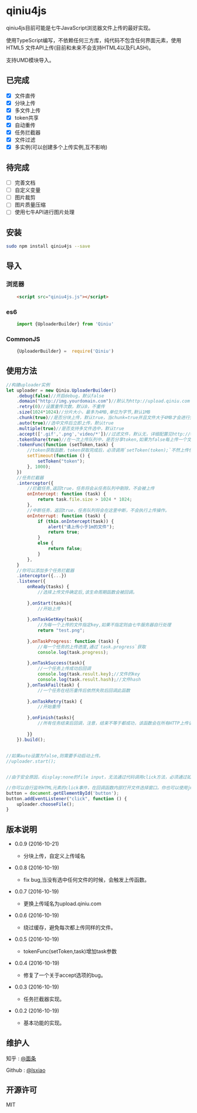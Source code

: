 # qiniu4js
qiniu4js目前可能是七牛JavaScript浏览器文件上传的最好实现。

使用TypeScript编写，不依赖任何三方库，纯代码不包含任何界面元素，使用HTML5 文件API上传(目前和未来不会支持HTML4以及FLASH)。

支持UMD模块导入。

## 已完成

- [x] 文件直传
- [x] 分块上传
- [x] 多文件上传
- [x] token共享
- [x] 自动重传
- [x] 任务拦截器
- [x] 文件过滤
- [x] 多实例(可以创建多个上传实例,互不影响)

## 待完成
- [ ] 完善文档
- [ ] 自定义变量
- [ ] 图片裁剪
- [ ] 图片质量压缩
- [ ] 使用七牛API进行图片处理

## 安装

```bash
sudo npm install qiniu4js --save
```

## 导入

### 浏览器
```html
    <script src="qiniu4js.js"></script>
```
### es6
```javascript
    import {UploaderBuilder} from 'Qiniu'
```

### CommonJS
```javascript
    {UploaderBuilder} =  require('Qiniu')
```

## 使用方法


```javascript
//构建uploader实例
let uploader = new Qiniu.UploaderBuilder()
	.debug(false)//开启debug，默认false
	.domain("http://img.yourdomain.com")//默认为http://upload.qiniu.com
	.retry(0)//设置重传次数，默认0，不重传
	.size(1024*1024)//分片大小，最多为4MB,单位为字节,默认1MB
	.chunk(true)//是否分块上传，默认true，当chunk=true并且文件大于4MB才会进行分块上传
	.auto(true)//选中文件后立即上传，默认true
	.multiple(true)//是否支持多文件选中，默认true
	.accept(['.gif','.png','video/*'])//过滤文件，默认无，详细配置见http://www.w3schools.com/tags/att_input_accept.asp
	.tokenShare(true)//在一次上传队列中，是否分享token,如果为false每上传一个文件都需要请求一次Token，默认true
	.tokenFunc(function (setToken,task) {
	    //token获取函数，token获取完成后，必须调用`setToken(token);`不然上传任务不会执行。
		setTimeout(function () {
			setToken("token");
		}, 1000);
	})
	//任务拦截器
    .interceptor({
        //拦截任务,返回true，任务将会从任务队列中剔除，不会被上传
    	onIntercept: function (task) {
    		return task.file.size > 1024 * 1024;
    	},
    	//中断任务，返回true，任务队列将会在这里中断，不会执行上传操作。
    	onInterrupt: function (task) {
    		if (this.onIntercept(task)) {
    			alert("请上传小于1m的文件");
    			return true;
    		}
    		else {
    			return false;
    		}
    	},
    }   
    //你可以添加多个任务拦截器
    .interceptor({...})
	.listener({
		onReady(tasks) {
			//选择上传文件确定后,该生命周期函数会被回调。
			
		},onStart(tasks){
			//开始上传
			
		},onTaskGetKey(task){
		    //为每一个上传的文件指定key,如果不指定则由七牛服务器自行处理
			return "test.png";
			
		},onTaskProgress: function (task) {
		    //每一个任务的上传进度,通过`task.progress`获取
			console.log(task.progress);
			
		},onTaskSuccess(task){
			//一个任务上传成功后回调
			console.log(task.result.key);//文件的key
			console.log(task.result.hash);//文件hash
		},onTaskFail(task) {
        	//一个任务在经历重传后依然失败后回调此函数
        	
        },onTaskRetry(task) {
        	//开始重传
        	
        },onFinish(tasks){
            //所有任务结束后回调，注意，结束不等于都成功，该函数会在所有HTTP上传请求响应后回调(包括重传请求)。
            
		}}
	}).build();
	
	
//如果auto设置为false,则需要手动启动上传。
//uploader.start();


//由于安全原因，display:none的file input，无法通过代码调用click方法，必须通过如下处理，让用户来实现click，从而打开文件选择窗口:

//你可以自行监听HTML元素的click事件，在回调函数内部打开文件选择窗口。你也可以使用jQuery监听，下面使用的是原生的JavaScript的方式。
button = document.getElementById('button');
button.addEventListener("click", function () {
	uploader.chooseFile();
}
```


## 版本说明
- 0.0.9 (2016-10-21)
    - 分块上传，自定义上传域名

- 0.0.8 (2016-10-19)
    - fix bug,当没有选中任何文件的时候，会触发上传函数。

- 0.0.7 (2016-10-19)
    - 更换上传域名为upload.qiniu.com 
    
- 0.0.6 (2016-10-19)
    - 绕过缓存，避免每次都上传同样的文件。

- 0.0.5 (2016-10-19)
    - tokenFunc(setToken,task)增加task参数
    
- 0.0.4 (2016-10-19)
    - 修复了一个关于accept选项的bug。

- 0.0.3 (2016-10-19)
    - 任务拦截器实现。

- 0.0.2 (2016-10-19)
    - 基本功能的实现。



## 维护人
知乎 : [@面条](https://www.zhihu.com/people/lsxiao)

Github : [@lsxiao](https://github.com/lsxiao)


## 开源许可
MIT
